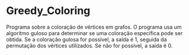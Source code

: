 # Greedy_Coloring
Programa sobre a coloração de vértices em grafos. O programa usa um algoritmo guloso para determinar se uma coloração específica pode ser obtida. Se a coloração gulosa for possível, a saída é 1, seguida da permutação dos vértices utilizados. Se não for possível, a saída é 0.
